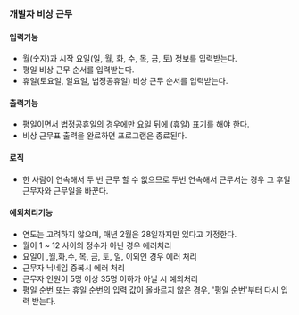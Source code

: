 ### 개발자 비상 근무



#### 입력기능

- 월(숫자)과 시작 요일(일, 월, 화, 수, 목, 금, 토) 정보를 입력받는다.
- 평일 비상 근무 순서를 입력받는다.
- 휴일(토요일, 일요일, 법정공휴일) 비상 근무 순서를 입력받는다.

#### 출력기능

- 평일이면서 법정공휴일의 경우에만 요일 뒤에 (휴일) 표기를 해야 한다.
- 비상 근무표 출력을 완료하면 프로그램은 종료된다.

#### 로직

- 한 사람이 연속해서 두 번 근무 할 수 없으므로 두번 연속해서 근무서는 경우 그 후일 근무자와 근무일을 바꾼다.

#### 예외처리기능

- 연도는 고려하지 않으며, 매년 2월은 28일까지만 있다고 가정한다.
- 월이 1 ~ 12 사이의 정수가 아닌 경우 에러처리
- 요일이 ,월,화,수, 목, 금, 토, 일, 이외인 경우 에러 처리
- 근무자 닉네임 중복시 에러 처리
- 근무자 인원이 5명 이상 35명 이하가 아닐 시 예외처리
- 평일 순번 또는 휴일 순번의 입력 값이 올바르지 않은 경우, '평일 순번'부터 다시 입력 받는다.



